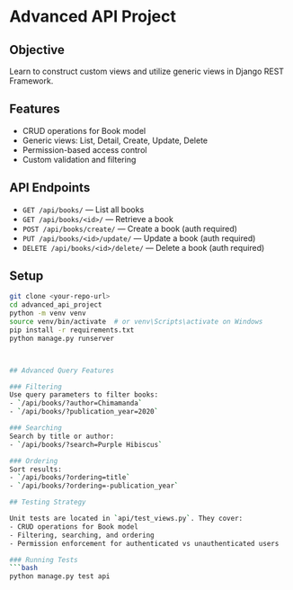 # Advanced API Project

## Objective
Learn to construct custom views and utilize generic views in Django REST Framework.

## Features
- CRUD operations for Book model
- Generic views: List, Detail, Create, Update, Delete
- Permission-based access control
- Custom validation and filtering

## API Endpoints
- `GET /api/books/` — List all books
- `GET /api/books/<id>/` — Retrieve a book
- `POST /api/books/create/` — Create a book (auth required)
- `PUT /api/books/<id>/update/` — Update a book (auth required)
- `DELETE /api/books/<id>/delete/` — Delete a book (auth required)

## Setup
```bash
git clone <your-repo-url>
cd advanced_api_project
python -m venv venv
source venv/bin/activate  # or venv\Scripts\activate on Windows
pip install -r requirements.txt
python manage.py runserver



## Advanced Query Features

### Filtering
Use query parameters to filter books:
- `/api/books/?author=Chimamanda`
- `/api/books/?publication_year=2020`

### Searching
Search by title or author:
- `/api/books/?search=Purple Hibiscus`

### Ordering
Sort results:
- `/api/books/?ordering=title`
- `/api/books/?ordering=-publication_year`

## Testing Strategy

Unit tests are located in `api/test_views.py`. They cover:
- CRUD operations for Book model
- Filtering, searching, and ordering
- Permission enforcement for authenticated vs unauthenticated users

### Running Tests
```bash
python manage.py test api
